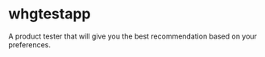 # whgtestapp
A product tester that will give you the best recommendation based on your preferences.
